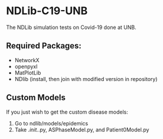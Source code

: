 # NDLib-C19-UNB
The NDLib simulation tests on Covid-19 done at UNB.

## Required Packages:
- NetworkX
- openpyxl
- MatPlotLib
- NDlib (install, then join with modified version in repository)

## Custom Models
If you just wish to get the custom disease models:
1. Go to ndlib/models/epidemics
2. Take _._init_._.py, ASPhaseModel.py, and Patient0Model.py
